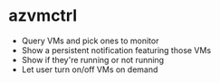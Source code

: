 # azvmctrl

- Query VMs and pick ones to monitor
- Show a persistent notification featuring those VMs
- Show if they're running or not running
- Let user turn on/off VMs on demand